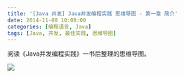 ```yaml
---
title: '[Java 并发] Java并发编程实践 思维导图 - 第一章 简介'
date: 2014-11-08 10:08:00
categories: [编程语言, Java]
tags: [Java, 并发, 最佳实践, 思维导图]
---
```


阅读《Java并发编程实践》一书后整理的思维导图。

![](http://img.blog.csdn.net/20141108100742634?watermark/2/text/aHR0cDovL2Jsb2cuY3Nkbi5uZXQvZG1fdmluY2VudA==/font/5a6L5L2T/fontsize/400/fill/I0JBQkFCMA==/dissolve/70/gravity/SouthEast)
